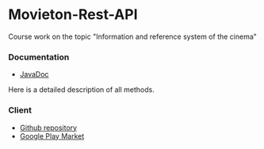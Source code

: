 # Movieton-Rest-API
Course work on the topic "Information and reference system of the cinema"

### Documentation
- [JavaDoc](https://github.com/adkozlovskiy/Movieton)

Here is a detailed description of all methods. 

### Client
- [Github repository](https://github.com/adkozlovskiy/Movieton)
- [Google Play Market](https://github.com/adkozlovskiy/Movieton)

